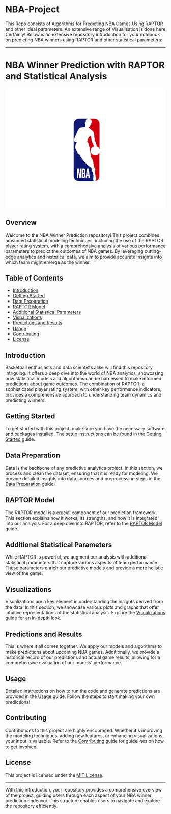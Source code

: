 # NBA-Project
This Repo consists of Algorithms for Predicting NBA Games Using RAPTOR and other ideal parameters. An extensive range of Visualisation is done here
Certainly! Below is an extensive repository introduction for your notebook on predicting NBA winners using RAPTOR and other statistical parameters:

---

# NBA Winner Prediction with RAPTOR and Statistical Analysis

![NBA Logo](nba.webp)

## Overview

Welcome to the NBA Winner Prediction repository! This project combines advanced statistical modeling techniques, including the use of the RAPTOR player rating system, with a comprehensive analysis of various performance parameters to predict the outcomes of NBA games. By leveraging cutting-edge analytics and historical data, we aim to provide accurate insights into which team might emerge as the winner.

## Table of Contents

- [Introduction](#introduction)
- [Getting Started](#getting-started)
- [Data Preparation](#data-preparation)
- [RAPTOR Model](#raptor-model)
- [Additional Statistical Parameters](#additional-statistical-parameters)
- [Visualizations](#visualizations)
- [Predictions and Results](#predictions-and-results)
- [Usage](#usage)
- [Contributing](#contributing)
- [License](#license)

## Introduction

Basketball enthusiasts and data scientists alike will find this repository intriguing. It offers a deep dive into the world of NBA analytics, showcasing how statistical models and algorithms can be harnessed to make informed predictions about game outcomes. The combination of RAPTOR, a sophisticated player rating system, with other key performance indicators, provides a comprehensive approach to understanding team dynamics and predicting winners.

## Getting Started

To get started with this project, make sure you have the necessary software and packages installed. The setup instructions can be found in the [Getting Started](getting_started.md) guide.

## Data Preparation

Data is the backbone of any predictive analytics project. In this section, we process and clean the dataset, ensuring that it is ready for modeling. We provide detailed insights into data sources and preprocessing steps in the [Data Preparation](data_preparation.md) guide.

## RAPTOR Model

The RAPTOR model is a crucial component of our prediction framework. This section explains how it works, its strengths, and how it is integrated into our analysis. For a deep dive into RAPTOR, refer to the [RAPTOR Model](raptor_model.md) guide.

## Additional Statistical Parameters

While RAPTOR is powerful, we augment our analysis with additional statistical parameters that capture various aspects of team performance. These parameters enrich our predictive models and provide a more holistic view of the game.

## Visualizations

Visualizations are a key element in understanding the insights derived from the data. In this section, we showcase various plots and graphs that offer intuitive representations of the statistical analysis. Explore the [Visualizations](visualizations.md) guide for an in-depth look.

## Predictions and Results

This is where it all comes together. We apply our models and algorithms to make predictions about upcoming NBA games. Additionally, we provide a historical record of our predictions and actual game results, allowing for a comprehensive evaluation of our models' performance.

## Usage

Detailed instructions on how to run the code and generate predictions are provided in the [Usage](usage.md) guide. Follow the steps to start making your own predictions!

## Contributing

Contributions to this project are highly encouraged. Whether it's improving the modeling techniques, adding new features, or enhancing visualizations, your input is valuable. Refer to the [Contributing](contributing.md) guide for guidelines on how to get involved.

## License

This project is licensed under the [MIT License](LICENSE).

---

With this introduction, your repository provides a comprehensive overview of the project, guiding users through each aspect of your NBA winner prediction endeavor. This structure enables users to navigate and explore the repository efficiently.
